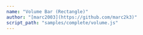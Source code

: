 ```yaml
---
name: "Volume Bar (Rectangle)"
author: "[marc2003](https://github.com/marc2k3)"
script_path: "samples/complete/volume.js"
---
```

